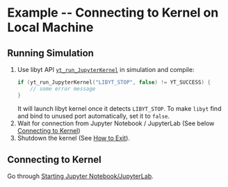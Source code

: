 # Example -- Connecting to Kernel on Local Machine

## Running Simulation

1. Use libyt API [`yt_run_JupyterKernel`](../../libyt-api/yt_run_jupyterkernel.md#yt_run_jupyterkernel) in simulation and compile:
   ```c++
   if (yt_run_JupyterKernel("LIBYT_STOP", false) != YT_SUCCESS) {
       // some error message
   }
   ```
   It will launch libyt kernel once it detects `LIBYT_STOP`.
   To make `libyt` find and bind to unused port automatically, set it to `false`.
2. Wait for connection from Jupyter Notebook / JupyterLab (See below [Connecting to Kernel](#connecting-to-kernel))
3. Shutdown the kernel (See [How to Exit](./jupyter-notebook-access.md#how-to-exit)). 

## Connecting to Kernel

Go through [Starting Jupyter Notebook/JupyterLab](./jupyter-notebook-access.md#starting-jupyter-notebookjupyterlab).
